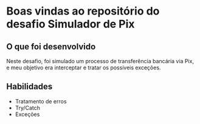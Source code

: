 # Boas vindas ao repositório do desafio Simulador de Pix

## O que foi desenvolvido

Neste desafio, foi simulado um processo de transferência bancária via Pix, e meu objetivo era interceptar e tratar os possíveis exceções.

## Habilidades

* Tratamento de erros
* Try/Catch
* Exceções
